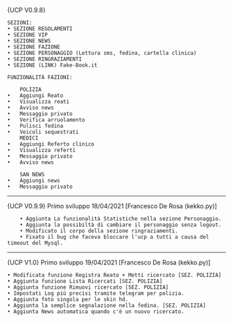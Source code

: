 {UCP V0.9.8}

	SEZIONI:
	• SEZIONE REGOLAMENTI
	• SEZIONE VIP
  	• SEZIONE NEWS
	• SEZIONE FAZIONE
	• SEZIONE PERSONAGGIO (Lettura sms, fedina, cartella clinica)
	• SEZIONE RINGRAZIAMENTI
	• SEZIONE (LINK) Fake-Book.it
	
	FUNZIONALITÀ FAZIONI:

        POLIZIA
	•	Aggiungi Reato
	•	Visualizza reati
	•	Avviso news
	•	Messaggio privato
	•	Verifica arruolamento 
	•	Pulisci fedina
	•	Veicoli sequestrati 
        MEDICI
	•	Aggiungi Referto clinico
	•	Visualizza referti
	•	Messaggio privato
	•	Avviso news
               
        SAN NEWS
	•	Aggiungi news
	•	Messaggio privato 
	
-------------------------------------------------------------

 {UCP V0.9.9} Primo sviluppo 18/04/2021 [Francesco De Rosa (kekko.py)]
   
        • Aggiunta La funzionalità Statistiche nella sezione Personaggio.
        • Aggiunta la possibiltà di cambiare il personaggio senza logout.
        • Modificato il corpo della sezione ringraziamenti.
        • Fixato il bug che faceva bloccare l'ucp a tutti a causa del timeout del Mysql.
-------------------------------------------------------------

 {UCP V1.0} Primo sviluppo 19/04/2021 [Francesco De Rosa (kekko.py)]
 
   	• Modificata funzione Registra Reato + Metti ricercato [SEZ. POLIZIA]
   	• Aggiunta funzione Lista Ricercati [SEZ. POLIZIA]                   
   	• Aggiunta funzione Rimuovi ricercato [SEZ. POLIZIA]                 
   	• Impostati Log più precisi tramite telegram per polizia.            
   	• Aggiunta foto singola per le skin hd.                              
   	• Aggiunta la semplice segnalazione nella fedina. [SEZ. POLIZIA]     
   	• Aggiunta News automatica quando c'è un nuovo ricercato.        
